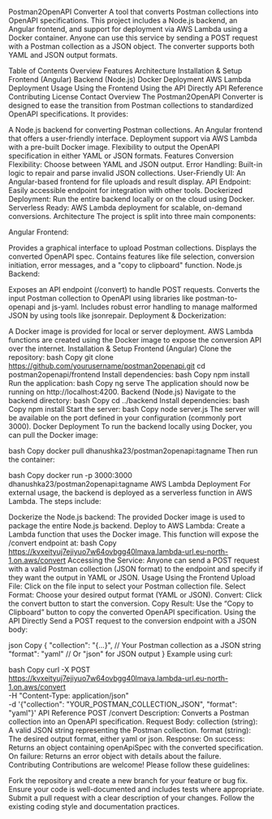 Postman2OpenAPI Converter
A tool that converts Postman collections into OpenAPI specifications. This project includes a Node.js backend, an Angular frontend, and support for deployment via AWS Lambda using a Docker container. Anyone can use this service by sending a POST request with a Postman collection as a JSON object. The converter supports both YAML and JSON output formats.

Table of Contents
Overview
Features
Architecture
Installation & Setup
Frontend (Angular)
Backend (Node.js)
Docker Deployment
AWS Lambda Deployment
Usage
Using the Frontend
Using the API Directly
API Reference
Contributing
License
Contact
Overview
The Postman2OpenAPI Converter is designed to ease the transition from Postman collections to standardized OpenAPI specifications. It provides:

A Node.js backend for converting Postman collections.
An Angular frontend that offers a user-friendly interface.
Deployment support via AWS Lambda with a pre-built Docker image.
Flexibility to output the OpenAPI specification in either YAML or JSON formats.
Features
Conversion Flexibility: Choose between YAML and JSON output.
Error Handling: Built-in logic to repair and parse invalid JSON collections.
User-Friendly UI: An Angular-based frontend for file uploads and result display.
API Endpoint: Easily accessible endpoint for integration with other tools.
Dockerized Deployment: Run the entire backend locally or on the cloud using Docker.
Serverless Ready: AWS Lambda deployment for scalable, on-demand conversions.
Architecture
The project is split into three main components:

Angular Frontend:

Provides a graphical interface to upload Postman collections.
Displays the converted OpenAPI spec.
Contains features like file selection, conversion initiation, error messages, and a "copy to clipboard" function.
Node.js Backend:

Exposes an API endpoint (/convert) to handle POST requests.
Converts the input Postman collection to OpenAPI using libraries like postman-to-openapi and js-yaml.
Includes robust error handling to manage malformed JSON by using tools like jsonrepair.
Deployment & Dockerization:

A Docker image is provided for local or server deployment.
AWS Lambda functions are created using the Docker image to expose the conversion API over the internet.
Installation & Setup
Frontend (Angular)
Clone the repository:
bash
Copy
git clone https://github.com/yourusername/postman2openapi.git
cd postman2openapi/frontend
Install dependencies:
bash
Copy
npm install
Run the application:
bash
Copy
ng serve
The application should now be running on http://localhost:4200.
Backend (Node.js)
Navigate to the backend directory:
bash
Copy
cd ../backend
Install dependencies:
bash
Copy
npm install
Start the server:
bash
Copy
node server.js
The server will be available on the port defined in your configuration (commonly port 3000).
Docker Deployment
To run the backend locally using Docker, you can pull the Docker image:

bash
Copy
docker pull dhanushka23/postman2openapi:tagname
Then run the container:

bash
Copy
docker run -p 3000:3000 dhanushka23/postman2openapi:tagname
AWS Lambda Deployment
For external usage, the backend is deployed as a serverless function in AWS Lambda. The steps include:

Dockerize the Node.js backend:
The provided Docker image is used to package the entire Node.js backend.
Deploy to AWS Lambda:
Create a Lambda function that uses the Docker image. This function will expose the /convert endpoint at:
bash
Copy
https://kvxeityuj7ejiyuo7w64ovbgg40lmava.lambda-url.eu-north-1.on.aws/convert
Accessing the Service:
Anyone can send a POST request with a valid Postman collection (JSON format) to the endpoint and specify if they want the output in YAML or JSON.
Usage
Using the Frontend
Upload File:
Click on the file input to select your Postman collection file.
Select Format:
Choose your desired output format (YAML or JSON).
Convert:
Click the convert button to start the conversion.
Copy Result:
Use the “Copy to Clipboard” button to copy the converted OpenAPI specification.
Using the API Directly
Send a POST request to the conversion endpoint with a JSON body:

json
Copy
{
  "collection": "{...}",  // Your Postman collection as a JSON string
  "format": "yaml"         // Or "json" for JSON output
}
Example using curl:

bash
Copy
curl -X POST https://kvxeityuj7ejiyuo7w64ovbgg40lmava.lambda-url.eu-north-1.on.aws/convert \
-H "Content-Type: application/json" \
-d '{"collection": "YOUR_POSTMAN_COLLECTION_JSON", "format": "yaml"}'
API Reference
POST /convert
Description: Converts a Postman collection into an OpenAPI specification.
Request Body:
collection (string): A valid JSON string representing the Postman collection.
format (string): The desired output format, either yaml or json.
Response:
On success: Returns an object containing openApiSpec with the converted specification.
On failure: Returns an error object with details about the failure.
Contributing
Contributions are welcome! Please follow these guidelines:

Fork the repository and create a new branch for your feature or bug fix.
Ensure your code is well-documented and includes tests where appropriate.
Submit a pull request with a clear description of your changes.
Follow the existing coding style and documentation practices.
